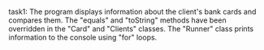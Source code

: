 task1: The program displays information about the client's bank cards and compares them. The "equals" and "toString" methods have been overridden in the "Card" and "Clients" classes. The "Runner" class prints information to the console using "for" loops.
